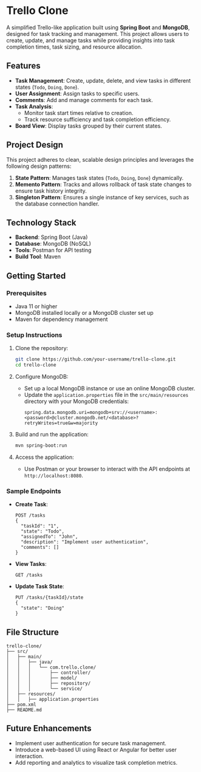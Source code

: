 
# Trello Clone

A simplified Trello-like application built using **Spring Boot** and **MongoDB**, designed for task tracking and management. This project allows users to create, update, and manage tasks while providing insights into task completion times, task sizing, and resource allocation.

## Features

- **Task Management**: Create, update, delete, and view tasks in different states (`Todo`, `Doing`, `Done`).
- **User Assignment**: Assign tasks to specific users.
- **Comments**: Add and manage comments for each task.
- **Task Analysis**:
  - Monitor task start times relative to creation.
  - Track resource sufficiency and task completion efficiency.
- **Board View**: Display tasks grouped by their current states.

## Project Design

This project adheres to clean, scalable design principles and leverages the following design patterns:

1. **State Pattern**: Manages task states (`Todo`, `Doing`, `Done`) dynamically.
2. **Memento Pattern**: Tracks and allows rollback of task state changes to ensure task history integrity.
3. **Singleton Pattern**: Ensures a single instance of key services, such as the database connection handler.

## Technology Stack

- **Backend**: Spring Boot (Java)
- **Database**: MongoDB (NoSQL)
- **Tools**: Postman for API testing
- **Build Tool**: Maven

## Getting Started

### Prerequisites

- Java 11 or higher
- MongoDB installed locally or a MongoDB cluster set up
- Maven for dependency management

### Setup Instructions

1. Clone the repository:
   ```bash
   git clone https://github.com/your-username/trello-clone.git
   cd trello-clone
   ```

2. Configure MongoDB:
   - Set up a local MongoDB instance or use an online MongoDB cluster.
   - Update the `application.properties` file in the `src/main/resources` directory with your MongoDB credentials:
     ```properties
     spring.data.mongodb.uri=mongodb+srv://<username>:<password>@cluster.mongodb.net/<database>?retryWrites=true&w=majority
     ```

3. Build and run the application:
   ```bash
   mvn spring-boot:run
   ```

4. Access the application:
   - Use Postman or your browser to interact with the API endpoints at `http://localhost:8080`.

### Sample Endpoints

- **Create Task**:
  ```http
  POST /tasks
  {
    "taskId": "1",
    "state": "Todo",
    "assignedTo": "John",
    "description": "Implement user authentication",
    "comments": []
  }
  ```

- **View Tasks**:
  ```http
  GET /tasks
  ```

- **Update Task State**:
  ```http
  PUT /tasks/{taskId}/state
  {
    "state": "Doing"
  }
  ```

## File Structure

```
trello-clone/
├── src/
│   ├── main/
│   │   ├── java/
│   │   │   └── com.trello.clone/
│   │   │       ├── controller/
│   │   │       ├── model/
│   │   │       ├── repository/
│   │   │       └── service/
│   ├── resources/
│   │   ├── application.properties
├── pom.xml
├── README.md
```

## Future Enhancements

- Implement user authentication for secure task management.
- Introduce a web-based UI using React or Angular for better user interaction.
- Add reporting and analytics to visualize task completion metrics.

